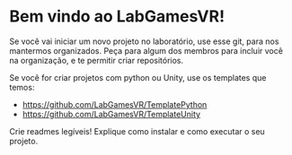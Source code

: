 # Bem vindo ao LabGamesVR!
Se você vai iniciar um novo projeto no laboratório, use esse git, para nos mantermos organizados. Peça para algum dos membros para incluir você na organização, e te permitir criar repositórios.

Se você for criar projetos com python ou Unity, use os templates que temos:

 - https://github.com/LabGamesVR/TemplatePython
 - https://github.com/LabGamesVR/TemplateUnity

Crie readmes legíveis! Explique como instalar e como executar o seu projeto.
   

